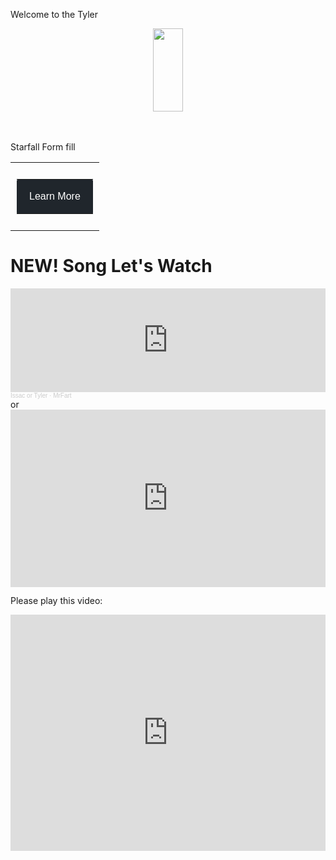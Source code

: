 <p></p>Welcome to the Tyler
<p></p><div class="separator" style="clear: both; text-align: center;"><a href="https://blogger.googleusercontent.com/img/b/R29vZ2xl/AVvXsEh3MdbesRPZ9LarNSd4QybbJFeYGaIKNg5ipzDDJ4-Mb_8oeDbfj4zZrC0jPCeHvkOIIYKXPr7zcUCvf9LXHB8PWBv1hA7sEESvVvsCL7fb1sF0X5af3ZGf_MOtOcYnWtqhJiclh9D3DKkTBSN7Gw1F0WlG5UbBR1-aVBpwy6TWmgdhCY_9iel9a7-PtRI/s133/IMG_0119.gif" imageanchor="1" style="margin-left: 1em; margin-right: 1em;"><img border="0" data-original-height="133" data-original-width="48" height="133" src="https://blogger.googleusercontent.com/img/b/R29vZ2xl/AVvXsEh3MdbesRPZ9LarNSd4QybbJFeYGaIKNg5ipzDDJ4-Mb_8oeDbfj4zZrC0jPCeHvkOIIYKXPr7zcUCvf9LXHB8PWBv1hA7sEESvVvsCL7fb1sF0X5af3ZGf_MOtOcYnWtqhJiclh9D3DKkTBSN7Gw1F0WlG5UbBR1-aVBpwy6TWmgdhCY_9iel9a7-PtRI/s1600/IMG_0119.gif" width="48" /></a></div><br />&nbsp;<p></p>Starfall Form fill <!--Button-->
<center>
 <table align="center" cellspacing="0" cellpadding="0" width="100%">
   <tr>
     <td align="center" style="padding: 10px;">
       <table border="0" class="mobile-button" cellspacing="0" cellpadding="0">
         <tr>
           <td align="center" bgcolor="#20262c" style="background-color: #20262c; margin: auto; max-width: 600px; -webkit-border-radius: 2px; -moz-border-radius: 2px; border-radius: 2px; padding: 15px 20px; " width="100%">
           <!--[if mso]>&nbsp;<![endif]-->
               <a href="https://www.starfall.com/h/english45/spellingbees/" target="_blank" style="16px; font-family: Arial, sans-serif; color: #ffffff; font-weight:normal; text-align:center; background-color: #20262c; text-decoration: none; border: none; -webkit-border-radius: 2px; -moz-border-radius: 2px; border-radius: 2px; display: inline-block;">
                   <span style="font-size: 16px; font-family: Arial, sans-serif; color: #ffffff; font-weight:normal; line-height:1.5em; text-align:center;">Learn More</span>
             </a>
           <!--[if mso]>&nbsp;<![endif]-->
           </td>
         </tr>
       </table>
     </td>
   </tr>
 </table>
</center>

<h1>NEW!  Song Let's Watch</h1> <iframe width="100%" height="166" scrolling="no" frameborder="no" allow="autoplay" src="https://w.soundcloud.com/player/?url=https%3A//api.soundcloud.com/tracks/2113749468&color=%23f96769&auto_play=false&hide_related=false&show_comments=true&show_user=true&show_reposts=false&show_teaser=true"></iframe><div style="font-size: 10px; color: #cccccc;line-break: anywhere;word-break: normal;overflow: hidden;white-space: nowrap;text-overflow: ellipsis; font-family: Interstate,Lucida Grande,Lucida Sans Unicode,Lucida Sans,Garuda,Verdana,Tahoma,sans-serif;font-weight: 100;"><a href="https://soundcloud.com/issac-or-tyler" title="Issac or Tyler" target="_blank" style="color: #cccccc; text-decoration: none;">Issac or Tyler</a> · <a href="https://soundcloud.com/issac-or-tyler/mrfart" title="MrFart" target="_blank" style="color: #cccccc; text-decoration: none;">MrFart</a></div>  or <div style="left: 0; width: 100%; height: 0; position: relative; padding-bottom: 56.25%;"><iframe src="https://www.youtube.com/embed/YtAPtgieR3w?rel=0&cc_load_policy=1" style="top: 0; left: 0; width: 100%; height: 100%; position: absolute; border: 0;" allowfullscreen scrolling="no" allow="accelerometer *; clipboard-write *; encrypted-media *; gyroscope *; picture-in-picture *; web-share *;"></iframe></div>
<p>Please play this video: <div style="left: 0; width: 100%; height: 0; position: relative; padding-bottom: 75%;"><iframe src="https://player.vimeo.com/video/1093575815?h=2e4bb9ef8e&app_id=122963" style="top: 0; left: 0; width: 100%; height: 100%; position: absolute; border: 0;" allowfullscreen scrolling="no" allow="encrypted-media *;"></iframe></div></p>
